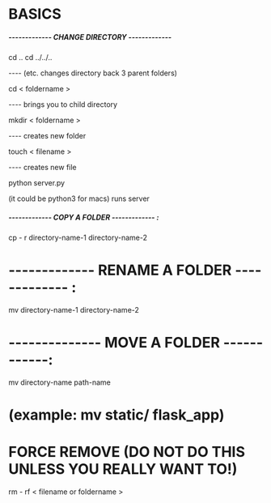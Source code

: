 # BASICS

##### ------------- CHANGE DIRECTORY -------------

cd ..
cd ../../..

 ---- (etc. changes directory back 3 parent folders)

cd < foldername >

 ---- brings you to child directory

mkdir < foldername >

 ---- creates new folder

touch < filename >

 ---- creates new file

python server.py

(it could be python3 for macs) runs server

##### ------------- COPY A FOLDER ------------- :

cp - r directory-name-1 directory-name-2

# ------------- RENAME A FOLDER ------------- :

mv directory-name-1 directory-name-2

# -------------- MOVE A FOLDER ------------:

mv directory-name path-name

# (example: mv static/ flask_app)

# FORCE REMOVE (DO NOT DO THIS UNLESS YOU REALLY WANT TO!)

rm - rf < filename or foldername >
